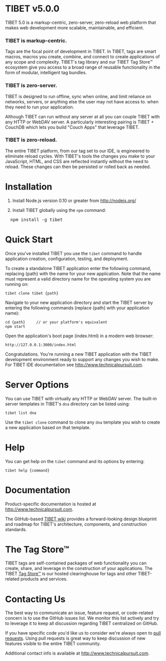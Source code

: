 # TIBET v5.0.0

TIBET 5.0 is a markup-centric, zero-server, zero-reload web platform
that makes web development more scalable, maintainable, and efficient.

### TIBET is markup-centric.
Tags are the focal point of development in TIBET. In TIBET, tags are
smart macros, macros you create, combine, and connect to create
applications of any scope and complexity. TIBET's tag library and our
TIBET Tag Store&trade; ecosystem give you access to a broad range of
reusable functionality in the form of modular, intelligent tag bundles.

### TIBET is zero-server.
TIBET is designed to run offline, sync when online, and limit reliance 
on networks, servers, or anything else the user may not have access to.
when they need to run your application.

Although TIBET can run without any server at all you can couple TIBET
with any HTTP or WebDAV server. A particularly interesting pairing is
TIBET + CouchDB which lets you build "Couch Apps" that leverage TIBET.

### TIBET is zero-reload.
The entire TIBET platform, from our tag set to our IDE, is engineered to
eliminate reload cycles. With TIBET's tools the changes you make to your
JavaScript, HTML, and CSS are reflected instantly without the need to
reload. These changes can then be persisted or rolled back as needed.

# Installation

1. Install Node.js version 0.10 or greater from http://nodejs.org/

2. Install TIBET globally using the `npm` command:<br/>
<pre>
  npm install -g tibet
</pre>

# Quick Start

Once you've installed TIBET you use the `tibet` command to handle
application creation, configuration, testing, and deployment. 

To create a standalone TIBET application enter the following command,
replacing {path} with the name for your new application. Note that the
name must represent a valid directory name for the operating system you
are running on:

    tibet clone tibet {path}

Navigate to your new application directory and start the TIBET server by
entering the following commands (replace {path} with your application name):

    cd {path}     // or your platform's equivalent
    npm start

Open the application's boot page (index.html) in a modern web browser:

    http://127.0.0.1:3000/index.html

Congratulations. You're running a new TIBET application with the TIBET
development environment ready to support any changes you wish to make.
For TIBET IDE documentation see <http://www.technicalpursuit.com>.

# Server Options

You can use TIBET with virtually any HTTP or WebDAV server. The built-in
server templates in TIBET's `dna` directory can be listed using:

    tibet list dna

Use the `tibet clone` command to clone any `dna` template you wish to
create a new application based on that template.

# Help

You can get help on the `tibet` command and its options by entering:

    tibet help {command}


# Documentation

Product-specific documentation is hosted at <http://www.technicalpursuit.com>.

The GitHub-based [TIBET wiki](https://github.com/TechnicalPursuit/TIBET/wiki)
provides a forward-looking design blueprint and roadmap for TIBET's 
architecture, components, and construction standards.


# The Tag Store&trade;

TIBET tags are self-contained packages of web functionality you can create,
share, and leverage in the construction of your applications. The TIBET [Tag
Store&trade;](http://www.technicalpursuit.com/tibet/tagstore/) is our
hosted clearinghouse for tags and other TIBET-related products and
services.


# Contacting Us

The best way to communicate an issue, feature request, or code-related concern
is to use the GitHub issues list. We monitor this list actively and try to
leverage it to keep all discussion regarding TIBET centralized on GitHub.

If you have specific code you'd like us to consider we're always open to [pull
requests](http://help.github.com/articles/using-pull-requests). Using pull
requests is great way to keep discussion of new features visible to the entire
TIBET community.

Additional contact info is available at <http://www.technicalpursuit.com>. 

